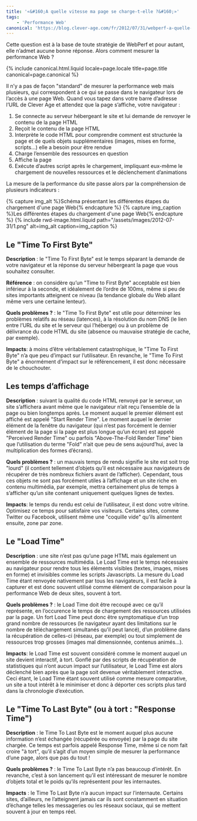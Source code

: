```yaml
---
title: '«&#160;A quelle vitesse ma page se charge-t-elle ?&#160;»'
tags:
    - 'Performance Web'
canonical: 'https://blog.clever-age.com/fr/2012/07/31/webperf-a-quelle-vitesse-ma-page-se-charge-t-elle/'
---
```


Cette question est à la base de toute stratégie de WebPerf et pour autant, elle
n’admet aucune bonne réponse. Alors comment mesurer la performance Web&nbsp;?

<!-- more -->

{% include canonical.html.liquid
    locale=page.locale
    title=page.title
    canonical=page.canonical
%}

Il n’y a pas de façon "standard" de mesurer la performance web mais plusieurs,
qui correspondent à ce qui se passe dans le navigateur lors de l’accès à une
page Web. Quand vous tapez dans votre barre d’adresse l’URL de Clever Age et
attendez que la page s’affiche, votre navigateur&nbsp;:

1.  Se connecte au serveur hébergeant le site et lui demande de renvoyer le
    contenu de la page HTML
2.  Reçoit le contenu de la page HTML
3.  Interprète le code HTML pour comprendre comment est structurée la page et de
    quels objets supplémentaires (images, mises en forme, scripts…) elle a
    besoin pour être rendue
4.  Charge l’ensemble des ressources en question
5.  Affiche la page
6.  Exécute d’autres script après le chargement, impliquant eux-même le
    chargement de nouvelles ressources et le déclenchement d’animations

La mesure de la performance du site passe alors par la compréhension de
plusieurs indicateurs&nbsp;:

{% capture img_alt %}Schéma présentant les différentes étapes du chargement
d'une page Web{% endcapture %} {% capture img_caption %}Les différentes étapes
du chargement d'une page Web{% endcapture %} {% include rwd-image.html.liquid
path="/assets/images/2012-07-31/1.png"
alt=img_alt
caption=img_caption
%}

## Le "Time To First Byte"

**Description**&nbsp;: le "Time To First Byte" est le temps séparant la demande
de votre navigateur et la réponse du serveur hébergeant la page que vous
souhaitez consulter.

**Référence**&nbsp;: on considère qu’un "Time to First Byte" acceptable est bien
inférieur à la seconde, et idéalement de l’ordre de 100ms, même si peu de sites
importants atteignent ce niveau (la tendance globale du Web allant même vers une
certaine lenteur).

**Quels problèmes&nbsp;?**&nbsp;: le "Time To First Byte" est utile pour
déterminer les problèmes relatifs au réseau (latences), à la résolution du nom
DNS (le lien entre l’URL du site et le serveur qui l’héberge) ou à un problème
de délivrance du code HTML du site (absence ou mauvaise stratégie de cache, par
exemple).

**Impacts**: à moins d’être véritablement catastrophique, le "Time To First
Byte" n’a que peu d’impact sur l’utilisateur. En revanche, le "Time To First
Byte" a énormément d’impact sur le référencement, il est donc nécessaire de le
chouchouter.

## Les temps d’affichage

**Description**&nbsp;: suivant la qualité du code HTML renvoyé par le serveur,
un site s’affichera avant même que le navigateur n’ait reçu l’ensemble de la
page ou bien longtemps après. Le moment auquel le premier élément est affiché
est appelé "Start Render Time". Le moment auquel le dernier élément de la
fenêtre du navigateur (qui n’est pas forcément le dernier élément de la page si
la page est plus longue qu’un écran) est appelé "Perceived Render Time" ou
parfois "Above-The-Fold Render Time" bien que l’utilisation du terme "Fold"
n’ait que peu de sens aujourd’hui, avec la multiplication des formes d’écrans).

**Quels problèmes&nbsp;?**&nbsp;: un mauvais temps de rendu signifie le site est
soit trop "lourd" (il contient tellement d’objets qu’il est nécessaire aux
navigateurs de récupérer de très nombreux fichiers avant de l’afficher).
Cependant, tous ces objets ne sont pas forcément utiles à l’affichage et un site
riche en contenu multimédia, par exemple, mettra certainement plus de temps à
s’afficher qu’un site contenant uniquement quelques lignes de textes.

**Impacts**: le temps du rendu est celui de l’utilisateur, il est donc votre
vitrine. Optimisez ce temps pour satisfaire vos visiteurs. Certains sites, comme
Twitter ou Facebook, utilisent même une "coquille vide" qu’ils alimentent
ensuite, zone par zone.

## Le "Load Time"

**Description**&nbsp;: une site n’est pas qu’une page HTML mais également un
ensemble de ressources multimédia. Le Load Time est le temps nécessaire au
navigateur pour rendre tous les éléments visibles (textes, images, mises en
forme) et invisibles comme les scripts Javascripts. La mesure du Load Time étant
renvoyée nativement par tous les navigateurs, il est facile à capturer et est
donc souvent utilisé comme élément de comparaison pour la performance Web de
deux sites, souvent à tort.

**Quels problèmes&nbsp;?**&nbsp;: le Load Time doit être recoupé avec ce qu’il
représente, en l’occurence le temps de chargement des ressources utilisées par
la page. Un fort Load Time peut donc être symptomatique d’un trop grand nombre
de ressources (le navigateur ayant des limitations sur le nombre de
téléchargement simultanés qu’il peut lancé), d’un problème dans la récupération
de celles-ci (réseau, par exemple) ou tout simplement de ressources trop grosses
(images mal dimensionnée, contenus animés…).

**Impacts**: le Load Time est souvent considéré comme le moment auquel un site
devient interactif, à tort. Gonflé par des scripts de récupération de
statistiques qui n’ont aucun impact sur l’utilisateur, le Load Time est alors
déclenché bien après que la page soit devenue véritablement interactive. Ceci
étant, le Load Time étant souvent utilisé comme mesure comparative, un site a
tout intérêt à le minimiser et donc à déporter ces scripts plus tard dans la
chronologie d’exécution.

## Le "Time To Last Byte" (ou à tort&nbsp;: "Response Time")

**Description**&nbsp;: le Time To Last Byte est le moment auquel plus aucune
information n’est échangée (récupérée ou envoyée) par la page du site chargée.
Ce temps est parfois appelé Response Time, même si ce nom fait croire "à tort",
qu’il s’agit d’un moyen simple de mesurer la performance d’une page, alors que
pas du tout&nbsp;!

**Quels problèmes&nbsp;?**&nbsp;: le Time To Last Byte n’a pas beaucoup
d’intérêt. En revanche, c’est à son lancement qu’il est intéressant de mesurer
le nombre d’objets total et le poids qu’ils représentent pour les internautes.

**Impacts**&nbsp;: le Time To Last Byte n’a aucun impact sur l’internaute.
Certains sites, d’ailleurs, ne l’atteignent jamais car ils sont constamment en
situation d’échange telles les messageries ou les réseaux sociaux, qui se
mettent souvent à jour en temps réel.

